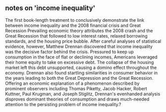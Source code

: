## notes on 'income inequality'

The first book-length treatment to conclusively demonstrate the link between income inequality and the 2008 financial crisis and Great Recession
Prevailing economic theory attributes the 2008 crash and the Great Recession that followed to low interest rates, relaxed borrowing standards, and the housing price bubble. After careful analyses of statistical evidence, however, Matthew Drennan discovered that income inequality was the decisive factor behind the crisis. Pressured to keep up consumption in the face of flat or declining incomes, Americans leveraged their home equity to take on excessive debt. The collapse of the housing market left this debt unsupported, causing a domino effect throughout the economy. Drennan also found startling similarities in consumer behavior in the years leading to both the Great Depression and the Great Recession. Offering an economic explanation of a phenomenon described by prominent observers including Thomas Piketty, Jacob Hacker, Robert Kuttner, Paul Krugman, and Joseph Stiglitz, Drennan's evenhanded analysis disproves dominant theories of consumption and draws much-needed attention to the persisting problem of income inequality.?
